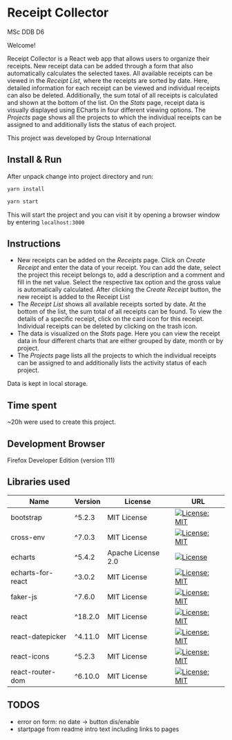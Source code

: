 
# Receipt Collector

MSc DDB D6

Welcome!

Receipt Collector is a React web app that allows users to organize their receipts. New receipt data can be added through a form that also automatically calculates the selected taxes. All available receipts can be viewed in the *Receipt List*, where the receipts are sorted by date. Here, detailed information for each receipt can be viewed and individual receipts can also be deleted. Additionally, the sum total of all receipts is calculated and shown at the bottom of the list. On the *Stats* page, receipt data is visually displayed using ECharts in four different viewing options. The *Projects* page shows all the projects to which the individual receipts can be assigned to and additionally lists the status of each project.

This project was developed by Group International


## Install & Run

After unpack change into project directory and run:


```bash
yarn install
```

```bash
yarn start
```
This will start the project and you can visit it by opening a browser window by entering ```localhost:3000```


## Instructions

* New receipts can be added on the *Receipts* page. Click on *Create Receipt* and enter the data of your receipt. You can add the date, select the project this receipt belongs to, add a description and a comment and fill in the net value. Select the respective tax option and the gross value is automatically calculated. After clicking the *Create Receipt* button, the new receipt is added to the Receipt List
* The *Receipt List* shows all available receipts sorted by date. At the bottom of the list, the sum total of all receipts can be found. To view the details of a specific receipt, click on the card icon for this receipt. Individual receipts can be deleted by clicking on the trash icon.
* The data is visualized on the *Stats* page. Here you can view the receipt data in four different charts that are either grouped by date, month or by project.
* The *Projects* page lists all the projects to which the individual receipts can be assigned to and additionally lists the activity status of each project.

Data is kept in local storage.


## Time spent

~20h were used to create this project.


## Development Browser

Firefox Developer Edition (version 111)


## Libraries used

| Name              | Version | License            | URL |
|-------------------|---------|--------------------|-----|
| bootstrap         | ^5.2.3  | MIT License        | [![License: MIT](https://img.shields.io/badge/License-MIT-yellow.svg)](https://opensource.org/licenses/MIT)|
| cross-env         | ^7.0.3  | MIT License        | [![License: MIT](https://img.shields.io/badge/License-MIT-yellow.svg)](https://opensource.org/licenses/MIT)|
| echarts           | ^5.4.2  | Apache License 2.0 | [![License](https://img.shields.io/badge/License-Apache_2.0-blue.svg)](https://opensource.org/licenses/Apache-2.0)|
| echarts-for-react | ^3.0.2  | MIT License        | [![License: MIT](https://img.shields.io/badge/License-MIT-yellow.svg)](https://opensource.org/licenses/MIT)|
| faker-js          | ^7.6.0  | MIT License        | [![License: MIT](https://img.shields.io/badge/License-MIT-yellow.svg)](https://opensource.org/licenses/MIT)|
| react             | ^18.2.0 | MIT License        | [![License: MIT](https://img.shields.io/badge/License-MIT-yellow.svg)](https://opensource.org/licenses/MIT)|
| react-datepicker  | ^4.11.0 | MIT License        | [![License: MIT](https://img.shields.io/badge/License-MIT-yellow.svg)](https://opensource.org/licenses/MIT)|
| react-icons       | ^5.2.3  | MIT License        | [![License: MIT](https://img.shields.io/badge/License-MIT-yellow.svg)](https://opensource.org/licenses/MIT)|
| react-router-dom  | ^6.10.0 | MIT License        | [![License: MIT](https://img.shields.io/badge/License-MIT-yellow.svg)](https://opensource.org/licenses/MIT)|

## TODOS
- error on form: no date -> button dis/enable
- startpage from readme intro text including links to pages